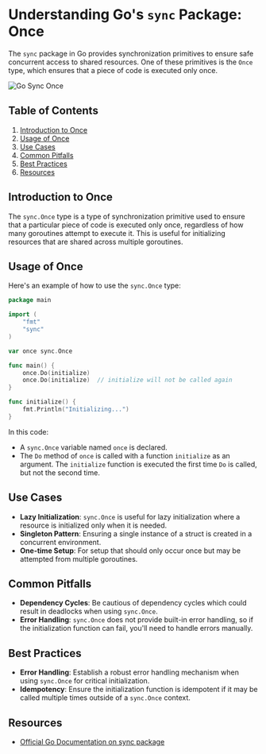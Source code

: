 # Understanding Go's `sync` Package: Once

The `sync` package in Go provides synchronization primitives to ensure safe concurrent access to shared resources. One of these primitives is the `Once` type, which ensures that a piece of code is executed only once.

![Go Sync Once](https://securego.io/img/gosec.svg)

## Table of Contents

1. [Introduction to Once](#introduction)
2. [Usage of Once](#usage)
3. [Use Cases](#use-cases)
4. [Common Pitfalls](#common-pitfalls)
5. [Best Practices](#best-practices)
6. [Resources](#resources)

## Introduction to Once

The `sync.Once` type is a type of synchronization primitive used to ensure that a particular piece of code is executed only once, regardless of how many goroutines attempt to execute it. This is useful for initializing resources that are shared across multiple goroutines.

## Usage of Once

Here's an example of how to use the `sync.Once` type:

```go
package main

import (
	"fmt"
	"sync"
)

var once sync.Once

func main() {
	once.Do(initialize)
	once.Do(initialize)  // initialize will not be called again
}

func initialize() {
	fmt.Println("Initializing...")
}
```

In this code:

- A `sync.Once` variable named `once` is declared.
- The `Do` method of `once` is called with a function `initialize` as an argument. The `initialize` function is executed the first time `Do` is called, but not the second time.

## Use Cases

- **Lazy Initialization**: `sync.Once` is useful for lazy initialization where a resource is initialized only when it is needed.
- **Singleton Pattern**: Ensuring a single instance of a struct is created in a concurrent environment.
- **One-time Setup**: For setup that should only occur once but may be attempted from multiple goroutines.

## Common Pitfalls

- **Dependency Cycles**: Be cautious of dependency cycles which could result in deadlocks when using `sync.Once`.
- **Error Handling**: `sync.Once` does not provide built-in error handling, so if the initialization function can fail, you'll need to handle errors manually.

## Best Practices

- **Error Handling**: Establish a robust error handling mechanism when using `sync.Once` for critical initialization.
- **Idempotency**: Ensure the initialization function is idempotent if it may be called multiple times outside of a `sync.Once` context.

## Resources

- [Official Go Documentation on sync package](https://pkg.go.dev/sync#Once)

